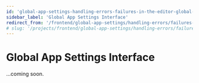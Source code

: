 ```yaml
---
id: 'global-app-settings-handling-errors-failures-in-the-editor-global-app-settings-interface'
sidebar_label: 'Global App Settings Interface'
redirect_from: '/frontend/global-app-settings/handling-errors/failures-in-the-editor/global-app-settings-interface'
# slug: '/projects/frontend/global-app-settings/handling-errors/failures-in-the-editor/global-app-settings-interface'
---
```


# Global App Settings Interface

...coming soon.
